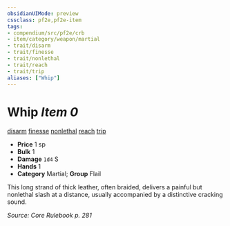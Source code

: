 ```yaml
---
obsidianUIMode: preview
cssclass: pf2e,pf2e-item
tags:
- compendium/src/pf2e/crb
- item/category/weapon/martial
- trait/disarm
- trait/finesse
- trait/nonlethal
- trait/reach
- trait/trip
aliases: ["Whip"]
---
```

# Whip *Item 0*  
[disarm](/rules/traits/disarm.md)  [finesse](/rules/traits/finesse.md)  [nonlethal](/rules/traits/nonlethal.md)  [reach](/rules/traits/reach.md)  [trip](/rules/traits/trip.md)  

- **Price** 1 sp
- **Bulk** 1
- **Damage** `1d4` S
- **Hands** 1
- **Category** Martial; **Group** Flail 

This long strand of thick leather, often braided, delivers a painful but nonlethal slash at a distance, usually accompanied by a distinctive cracking sound.

*Source: Core Rulebook p. 281*